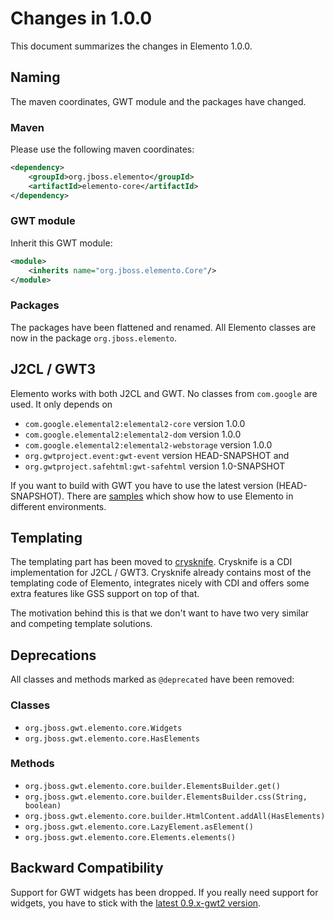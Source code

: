 # Changes in 1.0.0

This document summarizes the changes in Elemento 1.0.0.

## Naming

The maven coordinates, GWT module and the packages have changed.

### Maven

Please use the following maven coordinates:

```xml
<dependency>
    <groupId>org.jboss.elemento</groupId>
    <artifactId>elemento-core</artifactId>
</dependency>
```

### GWT module 

Inherit this GWT module:

```xml
<module>
    <inherits name="org.jboss.elemento.Core"/>
</module>
```

### Packages 

The packages have been flattened and renamed. All Elemento classes are now in the package `org.jboss.elemento`.

## J2CL / GWT3

Elemento works with both J2CL and GWT. No classes from `com.google` are used. It only depends on
                                                                                
- `com.google.elemental2:elemental2-core` version 1.0.0
- `com.google.elemental2:elemental2-dom` version 1.0.0
- `com.google.elemental2:elemental2-webstorage` version 1.0.0
- `org.gwtproject.event:gwt-event` version HEAD-SNAPSHOT and 
- `org.gwtproject.safehtml:gwt-safehtml` version 1.0-SNAPSHOT

If you want to build with GWT you have to use the latest version (HEAD-SNAPSHOT). There are [samples](samples) which show how to use Elemento in different environments. 

## Templating

The templating part has been moved to [crysknife](https://github.com/treblereel/crysknife/). Crysknife is a CDI implementation for J2CL / GWT3. Crysknife already contains most of the templating code of Elemento, integrates nicely with CDI and offers some extra features like GSS support on top of that.

The motivation behind this is that we don't want to have two very similar and competing template solutions.

## Deprecations

All classes and methods marked as `@deprecated` have been removed:

### Classes

- `org.jboss.gwt.elemento.core.Widgets`
- `org.jboss.gwt.elemento.core.HasElements`

### Methods

- `org.jboss.gwt.elemento.core.builder.ElementsBuilder.get()`
- `org.jboss.gwt.elemento.core.builder.ElementsBuilder.css(String, boolean)`
- `org.jboss.gwt.elemento.core.builder.HtmlContent.addAll(HasElements)`
- `org.jboss.gwt.elemento.core.LazyElement.asElement()`
- `org.jboss.gwt.elemento.core.Elements.elements()`

## Backward Compatibility

Support for GWT widgets has been dropped. If you really need support for widgets, you have to stick with the [latest 0.9.x-gwt2 version](https://search.maven.org/artifact/org.jboss.gwt.elemento/elemento-core/0.9.6-gwt2/gwt-lib).
